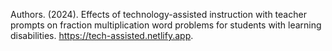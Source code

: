 Authors. (2024). Effects of technology-assisted instruction with teacher prompts on fraction multiplication word problems for students with learning disabilities. https://tech-assisted.netlify.app.

